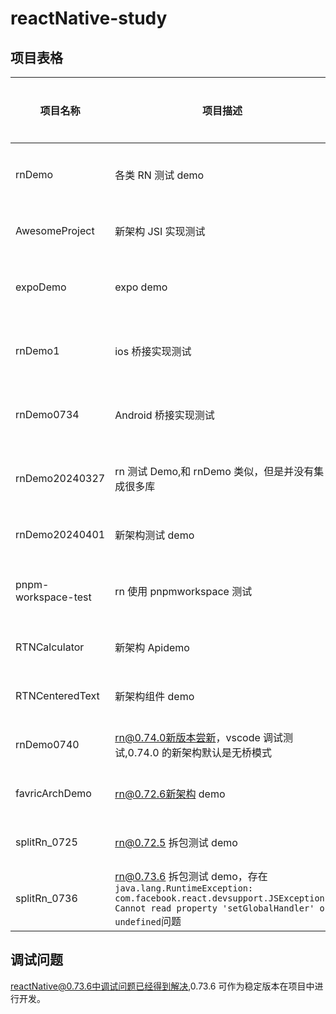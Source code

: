 # reactNative-study

## 项目表格

| 项目名称            | 项目描述                                                                                                                                                       | 项目架构 |
| ------------------- | -------------------------------------------------------------------------------------------------------------------------------------------------------------- | -------- |
| rnDemo              | 各类 RN 测试 demo                                                                                                                                              | 非新架构 |
| AwesomeProject      | 新架构 JSI 实现测试                                                                                                                                            | 新架构   |
| expoDemo            | expo demo                                                                                                                                                      | 非新架构 |
| rnDemo1             | ios 桥接实现测试                                                                                                                                               | 非新架构 |
| rnDemo0734          | Android 桥接实现测试                                                                                                                                           | 非新架构 |
| rnDemo20240327      | rn 测试 Demo,和 rnDemo 类似，但是并没有集成很多库                                                                                                              | 非新架构 |
| rnDemo20240401      | 新架构测试 demo                                                                                                                                                | 新架构   |
| pnpm-workspace-test | rn 使用 pnpmworkspace 测试                                                                                                                                     | 非新架构 |
| RTNCalculator       | 新架构 Apidemo                                                                                                                                                 | 新架构   |
| RTNCenteredText     | 新架构组件 demo                                                                                                                                                | 新架构   |
| rnDemo0740          | rn@0.74.0新版本尝新，vscode 调试测试,0.74.0 的新架构默认是无桥模式                                                                                             | 新架构   |
| favricArchDemo      | rn@0.72.6新架构 demo                                                                                                                                           | 新架构   |
| splitRn_0725        | rn@0.72.5 拆包测试 demo                                                                                                                                        | 旧架构   |
| splitRn_0736        | rn@0.73.6 拆包测试 demo，存在`java.lang.RuntimeException: com.facebook.react.devsupport.JSException: Cannot read property 'setGlobalHandler' of undefined`问题 | 旧架构   |

## 调试问题

reactNative@0.73.6中调试问题已经得到解决,0.73.6 可作为稳定版本在项目中进行开发。
